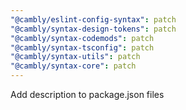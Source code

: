 ```yaml
---
"@cambly/eslint-config-syntax": patch
"@cambly/syntax-design-tokens": patch
"@cambly/syntax-codemods": patch
"@cambly/syntax-tsconfig": patch
"@cambly/syntax-utils": patch
"@cambly/syntax-core": patch
---
```


Add description to package.json files
